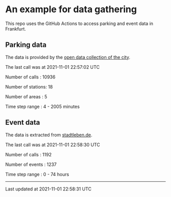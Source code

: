 # An example for data gathering

This repo uses the GitHub Actions to access parking and event data in Frankfurt.

## Parking data
The data is provided by the [open data collection of the city](https://www.offenedaten.frankfurt.de/).

The last call was at 2021-11-01 22:57:02 UTC

Number of calls   : 10936

Number of stations:    18

Number of areas   :     5

Time step range   :     4 -  2005 minutes


## Event data
The data is extracted from [stadtleben.de](https://stadtleben.de/frankfurt/).

The last call was at 2021-11-01 22:58:30 UTC

Number of calls   : 1192

Number of events  : 1237

Time step range   :    0 -   74 hours


----

Last updated at 2021-11-01 22:58:31 UTC
